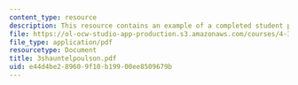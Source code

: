 ```yaml
---
content_type: resource
description: This resource contains an example of a completed student project.
file: https://ol-ocw-studio-app-production.s3.amazonaws.com/courses/4-301-introduction-to-the-visual-arts-spring-2007/e44d4be289609f10b19900ee8509679b_3shauntelpoulson.pdf
file_type: application/pdf
resourcetype: Document
title: 3shauntelpoulson.pdf
uid: e44d4be2-8960-9f10-b199-00ee8509679b
---
```

